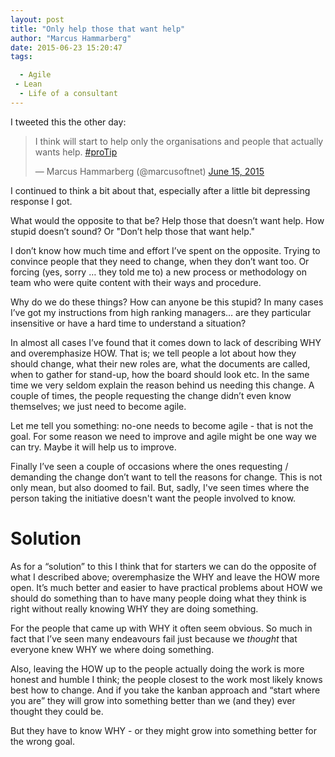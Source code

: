 ```yaml
---
layout: post
title: "Only help those that want help"
author: "Marcus Hammarberg"
date: 2015-06-23 15:20:47
tags:

  - Agile
 - Lean
  - Life of a consultant
---
```


I tweeted this the other day:

<blockquote class="twitter-tweet" data-partner="tweetdeck"><p lang="en" dir="ltr">I think will start to help only the organisations and people that actually wants help. <a href="https://twitter.com/hashtag/proTip?src=hash">#proTip</a></p>&mdash; Marcus Hammarberg (@marcusoftnet) <a href="https://twitter.com/marcusoftnet/status/610254400431374336">June 15, 2015</a></blockquote>
<script async src="//platform.twitter.com/widgets.js" charset="utf-8"></script>

I continued to think a bit about that, especially after a little bit depressing response I got.

What would the opposite to that be? Help those that doesn’t want help. How stupid doesn’t sound? Or "Don’t help those that want help."

I don’t know how much time and effort I’ve spent on the opposite. Trying to convince people that they need to change, when they don’t want too. Or forcing (yes, sorry … they told me to) a new process or methodology on team who were quite content with their ways and procedure.

<!-- excerpt-end -->

Why do we do these things? How can anyone be this stupid? In many cases I’ve got my instructions from high ranking managers… are they particular insensitive or have a hard time to understand a situation?

In almost all cases I’ve found that it comes down to lack of describing WHY and overemphasize HOW. That is; we tell people a lot about how they should change, what their new roles are, what the documents are called, when to gather for stand-up, how the board should look etc.
In the same time we very seldom explain the reason behind us needing this change. A couple of times, the people requesting the change didn’t even know themselves; we just need to become agile.

Let me tell you something: no-one needs to become agile - that is not the goal. For some reason we need to improve and agile might be one way we can try. Maybe it will help us to improve.

Finally I’ve seen a couple of occasions where the ones requesting / demanding the change don’t want to tell the reasons for change. This is not only mean, but also doomed to fail. But, sadly, I've seen times where the person taking the initiative doesn't want the people involved to know.

# Solution
As for a “solution” to this I think that for starters we can do the opposite of what I described above; overemphasize the WHY and leave the HOW more open. It’s much better and easier to have practical problems about HOW we should do something than to have many people doing what they think is right without really knowing WHY they are doing something.

For the people that came up with WHY it often seem obvious. So much in fact that I’ve seen many endeavours fail just because we *thought* that everyone knew WHY we where doing something.

Also, leaving the HOW up to the people actually doing the work is more honest and humble I think; the people closest to the work most likely knows best how to change. And if you take the kanban approach and “start where you are” they will grow into something better than we (and they) ever thought they could be.

But they have to know WHY - or they might grow into something better for the wrong goal.